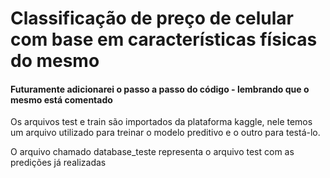 # Classificação de preço de celular com base em características físicas do mesmo


#### Futuramente adicionarei o passo a passo do código - lembrando que o mesmo está comentado


Os arquivos test e train são importados da plataforma kaggle, nele temos um arquivo utilizado para treinar o modelo preditivo e o outro para testá-lo.

O arquivo chamado database_teste representa o arquivo test com as predições já realizadas
